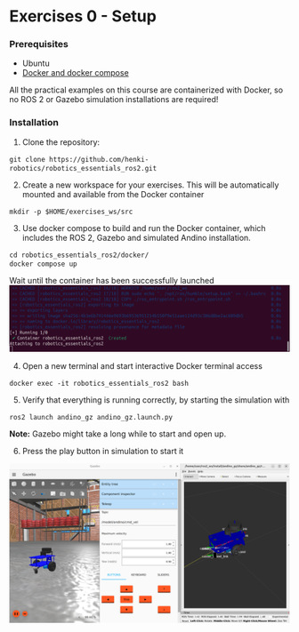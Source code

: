 # Exercises 0 - Setup

### Prerequisites
- Ubuntu
- [Docker and docker compose](https://docs.docker.com/engine/install/ubuntu/)

All the practical examples on this course are containerized with Docker, so no 
ROS 2 or Gazebo simulation installations are required!

### Installation

1. Clone the repository:

```commandline
git clone https://github.com/henki-robotics/robotics_essentials_ros2.git
```

2. Create a new workspace for your exercises. This will be automatically mounted and available from the Docker container
```commandline
mkdir -p $HOME/exercises_ws/src
```

3. Use docker compose to build and run the Docker container, which includes the ROS 2, Gazebo and simulated Andino installation.
```commandline
cd robotics_essentials_ros2/docker/
docker compose up 
```

Wait until the container has been successfully launched
<img src="/images/docker_compose_up.png" alt="Andino Simulation Screenshot">


4. Open a new terminal and start interactive Docker terminal access
```commandline
docker exec -it robotics_essentials_ros2 bash
```

5. Verify that everything is running correctly, by starting the simulation with
```commandline
ros2 launch andino_gz andino_gz.launch.py
```

**Note:** Gazebo might take a long while to start and open up.

6. Press the play button in simulation to start it

<img src="/images/andino_sim_screenshot.png" alt="Andino Simulation Screenshot">